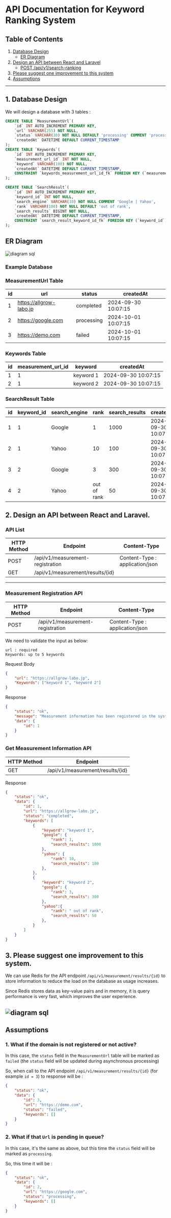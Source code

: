 # API Documentation for Keyword Ranking System

## Table of Contents
1. [Database Design](#1-database-design)
    - [ER Diagram](#er-diagram)
2. [Design an API between React and Laravel](#2-design-an-api-between-react-and-laravel)
    - [POST /api/v1/search-ranking](#api)
3. [Please suggest one improvement to this system](#3-please-suggest-one-improvement-to-this-system)
4. [Assumptions](#assumptions)

---

## 1. Database Design
We will design a database with 3 tables :

```sql
CREATE TABLE `MeasurementUrl`(
    `id` INT AUTO_INCREMENT PRIMARY KEY,
    `url` VARCHAR(255) NOT NULL,
    `status` VARCHAR(20) NOT NULL DEFAULT 'processing' COMMENT 'processing | completed | failed',
    `createdAt` DATETIME DEFAULT CURRENT_TIMESTAMP
);
CREATE TABLE `Keywords`(
    `id` INT AUTO_INCREMENT PRIMARY KEY,
    `measurement_url_id` INT NOT NULL,
    `keyword` VARCHAR(100) NOT NULL,
    `createdAt` DATETIME DEFAULT CURRENT_TIMESTAMP,
    CONSTRAINT `keywords_measurement_url_id_fk` FOREIGN KEY (`measurement_url_id`) REFERENCES `MeasurementUrl` (`id`)
);

CREATE TABLE `SearchResult`(
    `id` INT AUTO_INCREMENT PRIMARY KEY,
    `keyword_id` INT NOT NULL,
    `search_engine` VARCHAR(10) NOT NULL COMMENT 'Google | Yahoo',
    `rank` VARCHAR(100) NOT NULL DEFAULT 'out of rank',
    `search_results` BIGINT NOT NULL,
    `createdAt` DATETIME DEFAULT CURRENT_TIMESTAMP,
    CONSTRAINT `search_result_keyword_id_fk` FOREIGN KEY (`keyword_id`) REFERENCES `Keywords` (`id`)
);
```

## ER Diagram
![diagram sql](diagram_sql.png)

### Example Database

### MeasurementUrl Table
| id | url                      |  status     |  createdAt |
|----|-------                   |-------------|-------------|
| 1  | https://allgrow-labo.jp  | completed   | 2024-09-30 10:07:15 | 
| 2  | https://google.com       | processing  | 2024-10-01 10:07:15 | 
| 3  | https://demo.com         | failed      | 2024-10-01 10:07:15 | 

### Keywords Table
| id | measurement_url_id | keyword   |  createdAt |
|----|------- |---------  |-------------|
| 1  | 1      | keyword 1 | 2024-09-30 10:07:15 | 
| 2  | 1      | keyword 2 | 2024-09-30 10:07:15 | 

### SearchResult Table
| id | keyword_id | search_engine | rank        | search_results | createdAt |
|----|-------     |-------------  |------       |-------------   |-------------|
| 1  | 1          | Google        | 1           | 1000            | 2024-09-30 10:07:15 | 
| 2  | 1          | Yahoo         | 10          | 100            | 2024-09-30 10:07:15 | 
| 3  | 2          | Google        | 3           | 300            | 2024-09-30 10:07:15 | 
| 4  | 2          | Yahoo         | out of rank | 50            | 2024-09-30 10:07:15 | 

## 2. Design an API between React and Laravel.

### API List
| HTTP Method | Endpoint      | Content-Type |
|-------------|---------------|-------------|
| POST        | /api/v1/measurement-registration | Content-Type : application/json | 
| GET         | /api/v1/measurement/results/{id} | 

---
### Measurement Registration API
| HTTP Method | Endpoint      | Content-Type |
|-------------|---------------|-------------|
| POST        | /api/v1/measurement-registration | Content-Type : application/json | 


We need to validate the input as below: 
```
url : required
Keywords: up to 5 keywords
```

Request Body
```json
{
    "url": "https://allgrow-labo.jp",
    "Keywords": ["keyword 1", "keyword 2"]
}
```

Response
```json
{
    "status": "ok",
    "message": "Measurement information has been registered in the system.",
    "data": {
        "id": 1
    }
}
```

### Get Measurement Information API
| HTTP Method | Endpoint      |
|-------------|---------------|
| GET         | /api/v1/measurement/results/{id} |


Response
```json
{
    "status": "ok",
    "data": {
        "id": 1,
        "url": "https://allgrow-labo.jp",
        "status": "completed",
        "keywords": [
            {
                "keyword": "keyword 1",
                "google": {
                    "rank": 1,
                    "search_results": 1000
                },
                "yahoo": {
                    "rank": 10,
                    "search_results": 100
                },
            },
            {
                "keyword": "keyword 2",
                "google": {
                    "rank": 3,
                    "search_results": 300
                },
                "yahoo":{
                    "rank": " out of rank",
                    "search_results": 50
                },
            }
        ]
    }
}
```

## 3. Please suggest one improvement to this system.

We can use Redis for the API endpoint `/api/v1/measurement/results/{id}` to store information to reduce the load on the database as usage increases.

Since Redis stores data as key-value pairs and in memory, it is query performance is very fast, which improves the  user experience.

![diagram sql](diagram-with-redis.png)
---
## Assumptions

### 1. What if the domain is not registered or not active?
In this case, the `status` field in the `MeasurementUrl` table will be marked as `failed` (the `status` field will be updated during asynchronous processing)

So, when call to the API endpoint `/api/v1/measurement/results/{id}` (for example `id = 3`) to response will be :
```json
{
    "status": "ok",
    "data": {
        "id": 3,
        "url": "https://demo.com",
        "status": "failed",
        "keywords": []
    }
}
```

### 2. What if that `Url` is pending in queue?

In this case, it's the same as above, but this time the `status` field will be marked as `processing`.

So, this time it will be :
```json
{
    "status": "ok",
    "data": {
        "id": 2,
        "url": "https://google.com",
        "status": "processing",
        "keywords": []
    }
}
```